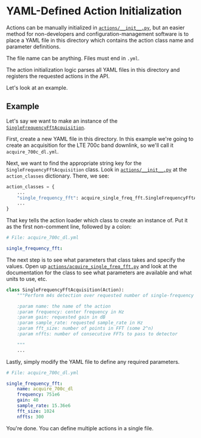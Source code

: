 # YAML-Defined Action Initialization

Actions can be manually initialized in [`actions/__init__.py`](../../src/actions/__init__.py), but an easier method for non-developers and configuration-management software is to place a YAML file in this directory which contains the action class name and parameter definitions.

The file name can be anything. Files must end in `.yml`.

The action initialization logic parses all YAML files in this directory and registers the requested actions in the API.

Let's look at an example.

## Example

Let's say we want to make an instance of the [`SingleFrequencyFftAcquisition`](../../src/actions/acquire_single_freq_fft.py).

First, create a new YAML file in this directory. In this example we're going to create an acquisition for the LTE 700c band downlink, so we'll call it `acquire_700c_dl.yml`.

Next, we want to find the appropriate string key for the `SingleFrequencyFftAcquisition` class. Look in [`actions/__init__.py`](../../src/actions/__init__.py) at the `action_classes` dictionary. There, we see:

```python
action_classes = {
    ...
    "single_frequency_fft": acquire_single_freq_fft.SingleFrequencyFftAcquisition,
    ...
}
```

That key tells the action loader which class to create an instance of. Put it as the first non-comment line, followed by a colon:

```yaml
# File: acquire_700c_dl.yml

single_frequency_fft:
```

The next step is to see what parameters that class takes and specify the values. Open up [`actions/acquire_single_freq_fft.py`](../../src/actions/acquire_single_freq_fft.py) and look at the documentation for the class to see what parameters are available and what units to use, etc.

```python
class SingleFrequencyFftAcquisition(Action):
    """Perform m4s detection over requested number of single-frequency FFTs.

    :param name: the name of the action
    :param frequency: center frequency in Hz
    :param gain: requested gain in dB
    :param sample_rate: requested sample_rate in Hz
    :param fft_size: number of points in FFT (some 2^n)
    :param nffts: number of consecutive FFTs to pass to detector

    """
    ...
```

Lastly, simply modify the YAML file to define any required parameters.

```yaml
# File: acquire_700c_dl.yml

single_frequency_fft:
    name: acquire_700c_dl
    frequency: 751e6
    gain: 40
    sample_rate: 15.36e6
    fft_size: 1024
    nffts: 300
```

You're done. You can define multiple actions in a single file.
